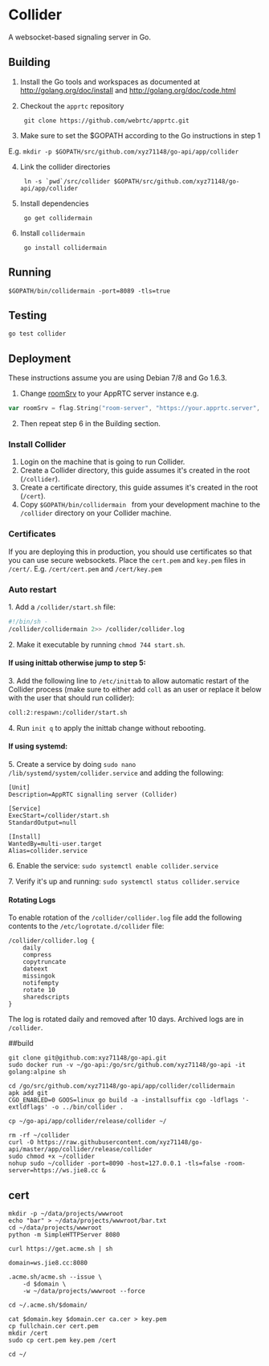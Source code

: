 # Collider

A websocket-based signaling server in Go.

## Building

1. Install the Go tools and workspaces as documented at http://golang.org/doc/install and http://golang.org/doc/code.html

2. Checkout the `apprtc` repository

        git clone https://github.com/webrtc/apprtc.git

3. Make sure to set the $GOPATH according to the Go instructions in step 1

  E.g. `mkdir -p $GOPATH/src/github.com/xyz71148/go-api/app/collider`

4. Link the collider directories 
        
        ln -s `pwd`/src/collider $GOPATH/src/github.com/xyz71148/go-api/app/collider

5. Install dependencies

        go get collidermain

6. Install `collidermain`

        go install collidermain

## Running

    $GOPATH/bin/collidermain -port=8089 -tls=true

## Testing

    go test collider

## Deployment
These instructions assume you are using Debian 7/8 and Go 1.6.3.

1. Change [roomSrv](https://github.com/webrtc/apprtc/blob/master/src/collider/collidermain/main.go#L16) to your AppRTC server instance e.g.

```go
var roomSrv = flag.String("room-server", "https://your.apprtc.server", "The origin of the room server")
```

2. Then repeat step 6 in the Building section.

### Install Collider
1. Login on the machine that is going to run Collider.
2. Create a Collider directory, this guide assumes it's created in the root (`/collider`).
3. Create a certificate directory, this guide assumes it's created in the root (`/cert`).
4. Copy `$GOPATH/bin/collidermain ` from your development machine to the `/collider` directory on your Collider machine.

### Certificates
If you are deploying this in production, you should use certificates so that you can use secure websockets. Place the `cert.pem` and `key.pem` files in `/cert/`. E.g. `/cert/cert.pem` and `/cert/key.pem`

### Auto restart
1\. Add a `/collider/start.sh` file:

```bash
#!/bin/sh -
/collider/collidermain 2>> /collider/collider.log
```

2\. Make it executable by running `chmod 744 start.sh`.

#### If using inittab otherwise jump to step 5:

3\. Add the following line to `/etc/inittab` to allow automatic restart of the Collider process (make sure to either add `coll` as an user or replace it below with the user that should run collider):
```bash
coll:2:respawn:/collider/start.sh
```
4\. Run `init q` to apply the inittab change without rebooting.

#### If using systemd:

5\. Create a service by doing `sudo nano /lib/systemd/system/collider.service` and adding the following:

```
[Unit]
Description=AppRTC signalling server (Collider)
 
[Service]
ExecStart=/collider/start.sh
StandardOutput=null
 
[Install]
WantedBy=multi-user.target
Alias=collider.service
```
6\. Enable the service: `sudo systemctl enable collider.service`

7\. Verify it's up and running: `sudo systemctl status collider.service`


#### Rotating Logs
To enable rotation of the `/collider/collider.log` file add the following contents to the `/etc/logrotate.d/collider` file:

```
/collider/collider.log {
    daily
    compress
    copytruncate
    dateext
    missingok
    notifempty
    rotate 10
    sharedscripts
}
```

The log is rotated daily and removed after 10 days. Archived logs are in `/collider`.


##build
    
    git clone git@github.com:xyz71148/go-api.git
    sudo docker run -v ~/go-api:/go/src/github.com/xyz71148/go-api -it golang:alpine sh

    cd /go/src/github.com/xyz71148/go-api/app/collider/collidermain
    apk add git
    CGO_ENABLED=0 GOOS=linux go build -a -installsuffix cgo -ldflags '-extldflags' -o ../bin/collider .
    
    cp ~/go-api/app/collider/release/collider ~/
    
    rm -rf ~/collider
    curl -O https://raw.githubusercontent.com/xyz71148/go-api/master/app/collider/release/collider
    sudo chmod +x ~/collider
    nohup sudo ~/collider -port=8090 -host=127.0.0.1 -tls=false -room-server=https://ws.jie8.cc &
    
## cert 
    
    mkdir -p ~/data/projects/wwwroot
    echo "bar" > ~/data/projects/wwwroot/bar.txt
    cd ~/data/projects/wwwroot
    python -m SimpleHTTPServer 8080
    
    curl https://get.acme.sh | sh
    
    domain=ws.jie8.cc:8080
    
    .acme.sh/acme.sh --issue \
        -d $domain \
        -w ~/data/projects/wwwroot --force
    
    cd ~/.acme.sh/$domain/
    
    cat $domain.key $domain.cer ca.cer > key.pem
    cp fullchain.cer cert.pem
    mkdir /cert
    sudo cp cert.pem key.pem /cert
    
    cd ~/
    